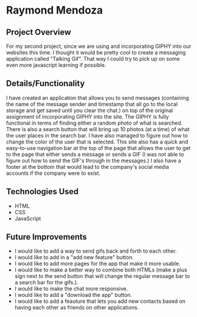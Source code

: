 # Raymond Mendoza
## Project Overview
For my second project, since we are using and incorporating GIPHY into our websites this time. I thought it would be pretty cool to create a messaging application called "Talking Gif". That way I could try to pick up on some even more javascript learning if possible.
## Details/Functionality
I have created an application that allows you to send messages (containing the name of the message sender and timestamp that all go to the local storage and get saved until you clear the chat.) on top of the original assignment of incorporating GIPHY into the site. The GIPHY is fully functional in terms of finding either a random photo of what is searched. There is also a search button that will bring up 10 photos (at a time) of what the user places in the search bar. I have also managed to figure out how to change the color of the user that is selected. This site also has a quick and easy-to-use navigation bar at the top of the page that allows the user to get to the page that either sends a message or sends a GIF (I was not able to figure out how to send the GIF's through in the messages.) I also have a footer at the bottom that would lead to the company's social media accounts if the company were to exist.
## Technologies Used
* HTML
* CSS
* JavaScript
## Future Improvements
* I would like to add a way to send gifs back and forth to each other.
* I would like to add in a "add new feature" button.
* I would like to add more pages for the app that make it more usable.
* I would like to make a better way to combine both HTMLs (make a plus sign next to the send button that will change the regular message bar to a search bar for the gifs.).
* I would like to make the chat more responsive.
* I would like to add a "download the app" button.
* I would like to add a feauture that lets you add new contacts based on having each other as friends on other applications.
